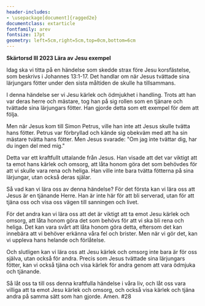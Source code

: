 ```yaml
---
header-includes:
- \usepackage[document]{ragged2e}
documentclass: extarticle
fontfamily: arev
fontsize: 17pt
geometry: left=5cm,right=5cm,top=0cm,bottom=6cm
---
```


**Skärtorsd III 2023 Lära av Jesu exempel**

Idag ska vi titta på en händelse som skedde strax före Jesu korsfästelse, som beskrivs i Johannes 13:1-17. Det handlar om när Jesus tvättade sina lärjungars fötter under den sista måltiden de skulle ha tillsammans.

I denna händelse ser vi Jesu kärlek och ödmjukhet i handling. Trots att han var deras herre och mästare, tog han på sig rollen som en tjänare och tvättade sina lärjungars fötter. Han gjorde detta som ett exempel för dem att följa.

Men när Jesus kom till Simon Petrus, ville han inte att Jesus skulle tvätta hans fötter. Petrus var förbryllad och kände sig obekväm med att ha sin mästare tvätta hans fötter. Men Jesus svarade: "Om jag inte tvättar dig, har du ingen del med mig."

Detta var ett kraftfullt uttalande från Jesus. Han visade att det var viktigt att ta emot hans kärlek och omsorg, att låta honom göra det som behövdes för att vi skulle vara rena och heliga. Han ville inte bara tvätta fötterna på sina lärjungar, utan också deras själar.

Så vad kan vi lära oss av denna händelse? För det första kan vi lära oss att Jesus är en tjänande Herre. Han är inte här för att bli serverad, utan för att tjäna oss och visa oss vägen till sanningen och livet.

För det andra kan vi lära oss att det är viktigt att ta emot Jesu kärlek och omsorg, att låta honom göra det som behövs för att vi ska bli rena och heliga. Det kan vara svårt att låta honom göra detta, eftersom det kan innebära att vi behöver erkänna våra fel och brister. Men när vi gör det, kan vi uppleva hans helande och förlåtelse.

Och slutligen kan vi lära oss att Jesu kärlek och omsorg inte bara är för oss själva, utan också för andra. Precis som Jesus tvättade sina lärjungars fötter, kan vi också tjäna och visa kärlek för andra genom att vara ödmjuka och tjänande.

Så låt oss ta till oss denna kraftfulla händelse i våra liv, och låt oss vara villiga att ta emot Jesu kärlek och omsorg, och också visa kärlek och tjäna andra på samma sätt som han gjorde. Amen.
#28
